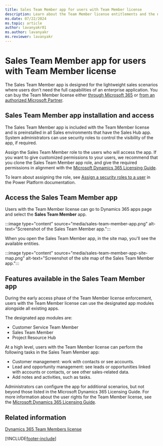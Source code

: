 ```yaml
---
title: Sales Team Member app for users with Team Member license
description: Learn about the Team Member license entitlements and the new Sales Team Member app.
ms.date: 07/22/2024
ms.topic: article
author: lavanyakr01
ms.author: lavanyakr
ms.reviewer: lavanyakr
---
```

# Sales Team Member app for users with Team Member license

The Sales Team Member app is designed for the lightweight sales scenarios where users don't need the full capabilities of an enterprise application. You can buy the Team Member license either [through Microsoft 365](buy-dynamics-365-sales.md#buy-dynamics-365-sales-through-microsoft-365) or [from an authorized Microsoft Partner](buy-dynamics-365-sales.md#buy-dynamics-365-sales-from-an-authorized-microsoft-partner).

## Sales Team Member app installation and access

The Sales Team Member app is included with the Team Member license and is preinstalled in all Sales environments that have the Sales Hub app. System administrators can use security roles to control the visibility of the app, if required.

Assign the Sales Team Member role to the users who will access the app. If you want to give customized permissions to your users, we recommend that you clone the Sales Team Member app role, and give the required permissions in alignment with the [Microsoft Dynamics 365 Licensing Guide](https://go.microsoft.com/fwlink/?LinkId=866544&clcid=0x409).

To learn about assigning the role, see [Assign a security roles to a user](/power-platform/admin/create-users-assign-online-security-roles) in the Power Platform documentation.

## Access the Sales Team Member app

Users with the Team Member license can go to Dynamics 365 apps page and select the **Sales Team Member** app.

:::image type="content" source="media/sales-team-member-app.png" alt-text="Screenshot of the Sales Team Member app.":::

When you open the Sales Team Member app, in the site map, you'll see the available entities.

:::image type="content" source="media/sales-team-member-app-site-map.png" alt-text="Screenshot of the site map of the Sales Team Member app.":::

## Features available in the Sales Team Member app

During the early access phase of the Team Member license enforcement, users with the Team Member license can use the designated app modules alongside all existing apps.

The designated app modules are:

- Customer Service Team Member
- Sales Team Member
- Project Resource Hub

At a high level, users with the Team Member license can perform the following tasks in the Sales Team Member app:

- Customer management: work with contacts or see accounts.
- Lead and opportunity management: see leads or opportunities linked with accounts or contacts, or see other sales-related data.
- Add notes and activities, such as tasks.

Administrators can configure the app for additional scenarios, but not beyond those listed in the Microsoft Dynamics 365 Licensing Guide. For more information about the user rights for the Team Member license, see the [Microsoft Dynamics 365 Licensing Guide](https://go.microsoft.com/fwlink/p/?LinkId=866544).

## Related information

[Dynamics 365 Team Members license](/dynamics365/get-started/team-members-license)

[!INCLUDE[footer-include](../includes/footer-banner.md)]